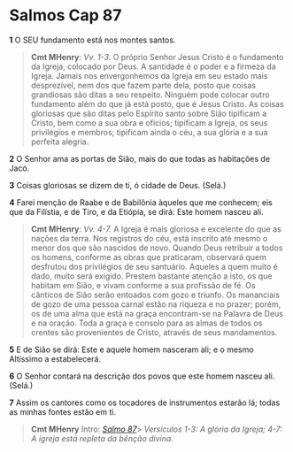 # Salmos Cap 87

**1** 	O SEU fundamento está nos montes santos.

> **Cmt MHenry**: *Vv. 1-3.* O próprio Senhor Jesus Cristo é o fundamento da Igreja, colocado por Deus. A santidade é o poder e a firmeza da Igreja. Jamais nos envergonhemos da Igreja em seu estado mais desprezível, nem dos que fazem parte dela, posto que coisas grandiosas são ditas a seu respeito. Ninguém pode colocar outro fundamento além do que já está posto, que é Jesus Cristo. As coisas gloriosas que são ditas pelo Espírito santo sobre Sião tipificam a Cristo, bem como a sua obra e ofícios; tipificam a Igreja, os seus privilégios e membros; tipificam ainda o céu, a sua glória e a sua perfeita alegria.

**2** 	O Senhor ama as portas de Sião, mais do que todas as habitações de Jacó.

**3** 	Coisas gloriosas se dizem de ti, ó cidade de Deus. (Selá.)

**4** 	Farei menção de Raabe e de Babilônia àqueles que me conhecem; eis que da Filístia, e de Tiro, e da Etiópia, se dirá: Este homem nasceu ali.

> **Cmt MHenry**: *Vv. 4-7.* A Igreja é mais gloriosa e excelente do que as nações da terra. Nos registros do céu, está inscrito até mesmo o menor dos que são nascidos de novo. Quando Deus retribuir a todos os homens, conforme as obras que praticaram, observará quem desfrutou dos privilégios de seu santuário. Aqueles a quem muito é dado, muito será exigido. Prestem bastante atenção a isto, os que habitam em Sião, e vivam conforme a sua profissão de fé. Os cânticos de Sião serão entoados com gozo e triunfo. Os mananciais de gozo de uma pessoa carnal estão na riqueza e no prazer; porém, os de uma alma que está na graça encontram-se na Palavra de Deus e na oração. Toda a graça e consolo para as almas de todos os crentes são provenientes de Cristo, através de seus mandamentos.

**5** 	E de Sião se dirá: Este e aquele homem nasceram ali; e o mesmo Altíssimo a estabelecerá.

**6** 	O Senhor contará na descrição dos povos que este homem nasceu ali. (Selá.)

**7** 	Assim os cantores como os tocadores de instrumentos estarão lá; todas as minhas fontes estão em ti.


> **Cmt MHenry** Intro: *[Salmo 87](../19A-Sl/87.md#0)*> *Versículos 1-3: A glória da Igreja; 4-7: A igreja está repleta da bênção divina.*